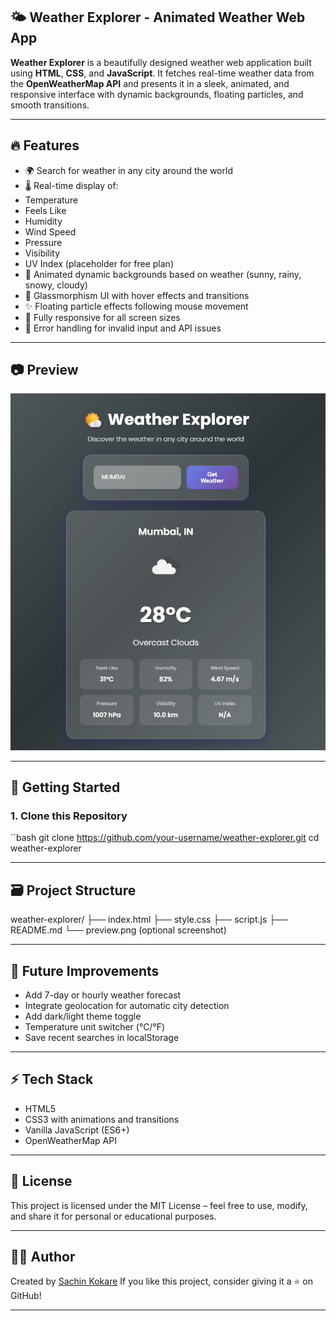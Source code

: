 ## 🌤️ Weather Explorer - Animated Weather Web App

**Weather Explorer** is a beautifully designed weather web application built using **HTML**, **CSS**, and **JavaScript**. It fetches real-time weather data from the **OpenWeatherMap API** and presents it in a sleek, animated, and responsive interface with dynamic backgrounds, floating particles, and smooth transitions.

---

## 🔥 Features

  - 🌍 Search for weather in any city around the world
  - 🌡️ Real-time display of:
  - Temperature
  - Feels Like
  - Humidity
  - Wind Speed
  - Pressure
  - Visibility
  - UV Index (placeholder for free plan)
  - 🎨 Animated dynamic backgrounds based on weather (sunny, rainy, snowy, cloudy)
  - 🧊 Glassmorphism UI with hover effects and transitions
  - ✨ Floating particle effects following mouse movement
  - 📱 Fully responsive for all screen sizes
  - 🔧 Error handling for invalid input and API issues

---

## 📷 Preview

![Weather App Preview](./preview.png)

---

## 🚀 Getting Started

### 1. Clone this Repository

``bash
git clone https://github.com/your-username/weather-explorer.git
cd weather-explorer

---

## 🗃️ Project Structure
weather-explorer/
├── index.html
├── style.css
├── script.js
├── README.md
└── preview.png (optional screenshot)

---

## 🧠 Future Improvements
  - Add 7-day or hourly weather forecast
  - Integrate geolocation for automatic city detection
  - Add dark/light theme toggle
  - Temperature unit switcher (°C/°F)
  - Save recent searches in localStorage

---

## ⚡ Tech Stack
  - HTML5
  - CSS3 with animations and transitions
  - Vanilla JavaScript (ES6+)
  - OpenWeatherMap API

---

## 📄 License

This project is licensed under the MIT License – feel free to use, modify, and share it for personal or educational purposes.

---

## 🙋‍♂️ Author

Created by [Sachin Kokare](https://github.com/sachinnnnnnn7)
If you like this project, consider giving it a ⭐ on GitHub!

---

